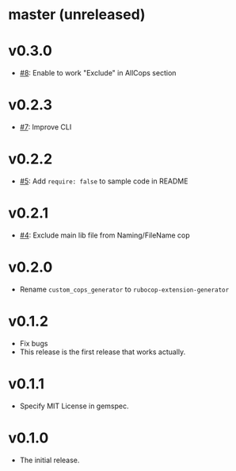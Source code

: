 # master (unreleased)

# v0.3.0

* [#8](https://github.com/rubocop/rubocop-extension-generator/pull/8): Enable to work "Exclude" in AllCops section

# v0.2.3

* [#7](https://github.com/rubocop/rubocop-extension-generator/pull/7): Improve CLI

# v0.2.2

* [#5](https://github.com/rubocop/rubocop-extension-generator/pull/5): Add `require: false` to sample code in README

# v0.2.1

* [#4](https://github.com/rubocop/rubocop-extension-generator/pull/4): Exclude main lib file from Naming/FileName cop

# v0.2.0

* Rename `custom_cops_generator` to `rubocop-extension-generator`

# v0.1.2

* Fix bugs
* This release is the first release that works actually.

# v0.1.1

* Specify MIT License in gemspec.

# v0.1.0

* The initial release.
